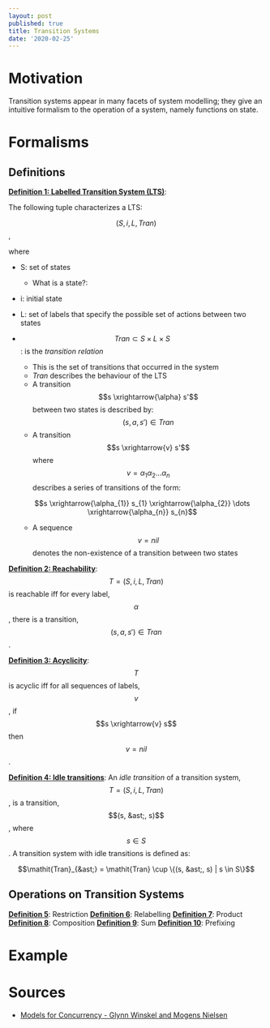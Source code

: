 ```yaml
---
layout: post
published: true
title: Transition Systems
date: '2020-02-25'
---
```

# Motivation
Transition systems appear in many facets of system modelling; they give an intuitive formalism to the operation of a system, namely functions on state.

# Formalisms
## Definitions

**<u>Definition 1: Labelled Transition System (LTS)</u>**:

The following tuple characterizes a LTS:
	
  $$(S, i, L, \mathit{Tran})$$,

where
* S: set of states
  * What is a state?:
* i: initial state
* L: set of labels that specify the possible set of actions between two states
* $$\mathit{Tran} \subset S \times L \times S$$: is the *transition relation*
  * This is the set of transitions that occurred in the system
  * *Tran* describes the behaviour of the LTS
  * A transition $$s \xrightarrow{\alpha} s'$$ between two states is described by: $$(s, a, s') \in \mathit{Tran}$$
  * A transition $$s \xrightarrow{v} s'$$ where $$v = \alpha_{1}\alpha_{2} \dots \alpha_{n}$$ describes a series of transitions of the form:
  
  $$s \xrightarrow{\alpha_{1}} s_{1} \xrightarrow{\alpha_{2}} \dots \xrightarrow{\alpha_{n}} s_{n}$$
    * A sequence $$v = nil$$ denotes the non-existence of a transition between two states

**<u>Definition 2: Reachability</u>**: $$T = (S, i, L, \mathit{Tran})$$ is reachable iff for every label, $$\alpha$$, there is a transition, $$(s, a, s') \in \mathit{Tran}$$.

**<u>Definition 3: Acyclicity</u>**: $$T$$ is acyclic iff for all sequences of labels, $$v$$, if $$s \xrightarrow{v} s$$ then $$v = nil$$.

**<u>Definition 4: Idle transitions</u>**: An *idle transition* of a transition system, $$T = (S, i, L, \mathit{Tran})$$, is a transition, $$(s, &ast;, s)$$, where $$s \in S$$. A transition system with idle transitions is defined as:

$$\mathit{Tran}_{&ast;} = \mathit{Tran} \cup \{(s, &ast;, s) | s \in S\}$$

## Operations on Transition Systems
**<u>Definition 5</u>**: Restriction
**<u>Definition 6</u>**: Relabelling
**<u>Definition 7</u>**: Product
**<u>Definition 8</u>**: Composition
**<u>Definition 9</u>**: Sum
**<u>Definition 10</u>**: Prefixing


# Example

# Sources
* [Models for Concurrency - Glynn Winskel and Mogens Nielsen](https://dl.acm.org/doi/10.5555/218623.218630)
